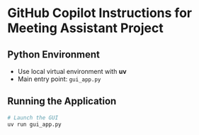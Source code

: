 # GitHub Copilot Instructions for Meeting Assistant Project

## Python Environment
- Use local virtual environment with **uv**
- Main entry point: `gui_app.py`

## Running the Application
```bash
# Launch the GUI
uv run gui_app.py
```
